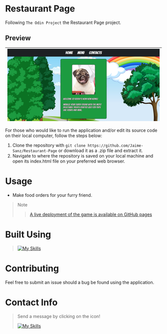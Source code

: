 # Restaurant Page
Following `The Odin Project` the Restaurant Page project.
## Preview
| ![](assets/images/front-image.png) |
|----|

For those who would like to run the application and/or edit its source code on their local computer, follow the steps below:

1. Clone the repository with `git clone https://github.com/Jaime-Sanz/Restaurant-Page` or download it as a .zip file and extract it.
2. Navigate to where the repository is saved on your local machine and open its index.html file on your preferred web browser.

# Usage
- Make food orders for your furry friend. 

> Note
>
>> [A live deployment of the game is available on GitHub pages](https://jaime-sanz.github.io/Restaurant-Page/)

# Built Using
> [![My Skills](https://skillicons.dev/icons?i=js,html,css,vscode,discord)](https://skillicons.dev)

# Contributing
Feel free to submit an issue should a bug be found using the application.

# Contact Info
> Send a message by clicking on the icon!
> 
> [![My Skills](https://skillicons.dev/icons?i=linkedin)](https://www.linkedin.com/in/jaime-sanchez-a95874245/)
